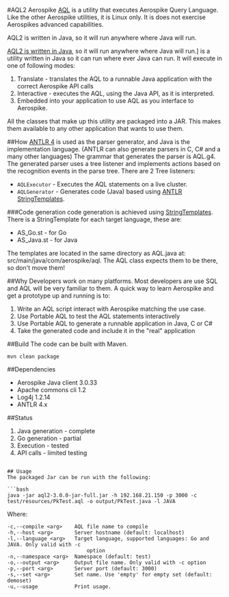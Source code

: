 #AQL2 
Aerospike [AQL](https://docs.aerospike.com/pages/viewpage.action?pageId=3807532) is a utility that executes Aerospike Query Language. Like the other Aerospike utilities, it is Linux only. It is does not exercise Aerospikes advanced capabilities.

AQL2 is written in Java, so it will run anywhere where Java will run.

[AQL2 is written in Java](https://github.com/aerospike/aql-java), so it will run anywhere where Java will run.] is a utility written in Java so it can run where ever Java can run. It will execute in one of following modes:

 1. Translate - translates the AQL to a runnable Java application with the correct Aerospike API calls
 2. Interactive - executes the AQL, using the Java API, as it is interpreted.
 3. Embedded into your application to use AQL as you interface to Aerospike. 
 
All the classes that make up this utility are packaged into a JAR. This makes them available to any other application that wants to use them. 


##How
[ANTLR 4](http://www.antlr4.org/) is used as the parser generator, and Java is the implementation language. (ANTLR can also generate parsers in C, C# and a many other languages)
The grammar that generates the parser is AQL.g4. The generated parser uses a tree listener and implements actions based on the recognition events in the parse tree. There are 2 Tree listeners:

* `AQLExecutor` - Executes the AQL statements on a live cluster. 
* `AQLGenerator` - Generates code (Java) based using [ANTLR StringTemplates](http://www.stringtemplate.org/).

 
###Code generation
code generation is achieved using [StringTemplates](http://www.stringtemplate.org/). There is a StringTemplate for each target language, these are:

* AS_Go.st - for Go
* AS_Java.st - for Java

The templates are located in the same directory as AQL.java at: src/main/java/com/aerospike/aql. The AQL class expects them to be there, so don't move them!


##Why
Developers work on many platforms. Most developers are use SQL and AQL will be very familiar to them. A quick way to learn Aerospike and get a prototype up and running is to:

 1. Write an AQL script interact with Aerospike matching the use case.
 2. Use Portable AQL to test the AQL statements interactively
 3. Use Portable AQL to generate a runnable application in Java, C or C#
 4. Take the generated code and include it in the "real" application
 
##Build
The code can be built with Maven. 
	
	mvn clean package

##Dependencies

* Aerospike Java client 3.0.33
* Apache commons cli 1.2
* Log4j 1.2.14
* ANTLR 4.x


##Status
 1. Java generation - complete
 2. Go generation - partial
 3. Execution - tested
 4. API calls - limited testing
```

## Usage
The packaged Jar can be run with the following:

```bash
java -jar aql2-3.0.0-jar-full.jar -h 192.168.21.150 -p 3000 -c test/resources/PkTest.aql -o output/PkTest.java -l JAVA
```	

Where:
```	
-c,--compile <arg>    AQL file name to compile
-h,--host <arg>       Server hostname (default: localhost)
-l,--language <arg>   Target language, supported languages: Go and JAVA. Only valid with -c
	                      option
-n,--namespace <arg>  Namespace (default: test)
-o,--output <arg>     Output file name. Only valid with -c option
-p,--port <arg>       Server port (default: 3000)
-s,--set <arg>        Set name. Use 'empty' for empty set (default: demoset)
-u,--usage            Print usage.
```


